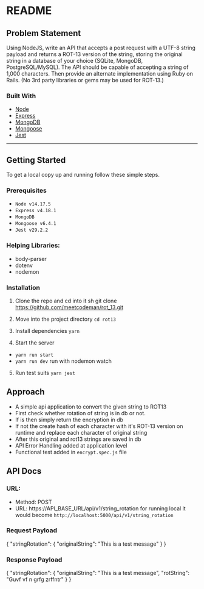 # README

## Problem Statement

Using NodeJS, write an API that accepts a post request with a UTF-8 string payload and returns
a ROT-13 version of the string, storing the original string in a database of your choice (SQLite,
MongoDB, PostgreSQL/MySQL). The API should be capable of accepting a string of 1,000
characters. Then provide an alternate implementation using Ruby on Rails. (No 3rd party
libraries or gems may be used for ROT-13.)
### Built With

* [Node](https://nodejs.org/en/)
* [Express](https://expressjs.com/)
* [MongoDB](https://www.mongodb.com/)
* [Mongoose](https://mongoosejs.com/)
* [Jest](https://jestjs.io/)

------------

## Getting Started

To get a local copy up and running follow these simple steps.

### Prerequisites

* `Node v14.17.5`
* `Express v4.18.1`
* `MongoDB`
* `Mongoose v6.4.1`
* `Jest v29.2.2`

### Helping Libraries:
* body-parser
* dotenv
* nodemon

### Installation

1. Clone the repo and cd into it
sh
git clone https://github.com/meetcodeman/rot_13.git
2. Move into the project directory
`cd rot13`

3. Install dependencies
`yarn`

4. Start the server
* `yarn run start`
* `yarn run dev` run with nodemon watch

5. Run test suits
`yarn jest`

## Approach

  * A simple api application to convert the given string to ROT13
  * First check whether rotation of string is in db or not.
  * If is then simply return the encryption in db
  * If not the create hash of each character with it's ROT-13 version on runtime and replace each character of original string
  * After this original and rot13 strings are saved in db
  * API Error Handling added at application level
  * Functional test added in `encrypt.spec.js` file

## API Docs
### URL:
  * Method: POST
  * URL: https://API_BASE_URL/api/v1/string_rotation
  for running local it would become `http://localhost:5000/api/v1/string_rotation`

### Request Payload
  {
      "stringRotation": {
      "originalString": "This is a test message"
    }
  }
### Response Payload
  {
    "stringRotation": {
      "originalString": "This is a test message",
      "rotString": "Guvf vf n grfg zrffntr"
    }
  }
